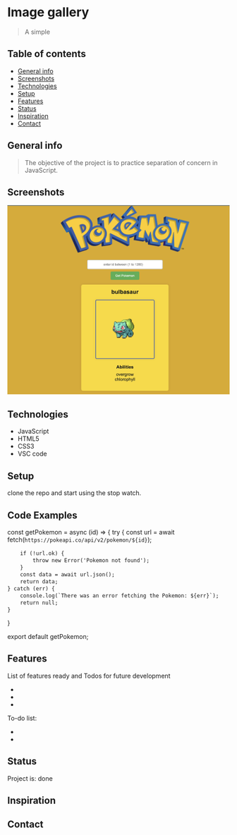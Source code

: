 # Image gallery

> A simple

## Table of contents

- [General info](#general-info)
- [Screenshots](#screenshots)
- [Technologies](#technologies)
- [Setup](#setup)
- [Features](#features)
- [Status](#status)
- [Inspiration](#inspiration)
- [Contact](#contact)

## General info

> The objective of the project is to practice separation of concern in
> JavaScript.

## Screenshots

![Example screenshot](./assets/pageScreenshot.png)

## Technologies

- JavaScript
- HTML5
- CSS3
- VSC code

## Setup

clone the repo and start using the stop watch.

## Code Examples

const getPokemon = async (id) => {
    try {
        const url = await fetch(`https://pokeapi.co/api/v2/pokemon/${id}`);

        if (!url.ok) {
            throw new Error('Pokemon not found');
        }
        const data = await url.json();
        return data;
    } catch (err) {
        console.log(`There was an error fetching the Pokemon: ${err}`);
        return null;
    }
}

export default getPokemon;

## Features

List of features ready and Todos for future development

-
-
-

To-do list:

-
-

## Status

Project is: done

## Inspiration

## Contact
